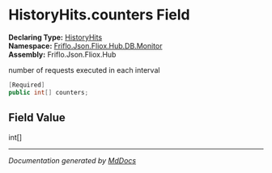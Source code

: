 ﻿<!--  
  <auto-generated>   
    The contents of this file were generated by a tool.  
    Changes to this file may be list if the file is regenerated  
  </auto-generated>   
-->

# HistoryHits.counters Field

**Declaring Type:** [HistoryHits](../index.md)  
**Namespace:** [Friflo.Json.Fliox.Hub.DB.Monitor](../../index.md)  
**Assembly:** Friflo.Json.Fliox.Hub

number of requests executed in each interval

```csharp
[Required]
public int[] counters;
```

## Field Value

int\[\]

___

*Documentation generated by [MdDocs](https://github.com/ap0llo/mddocs)*
